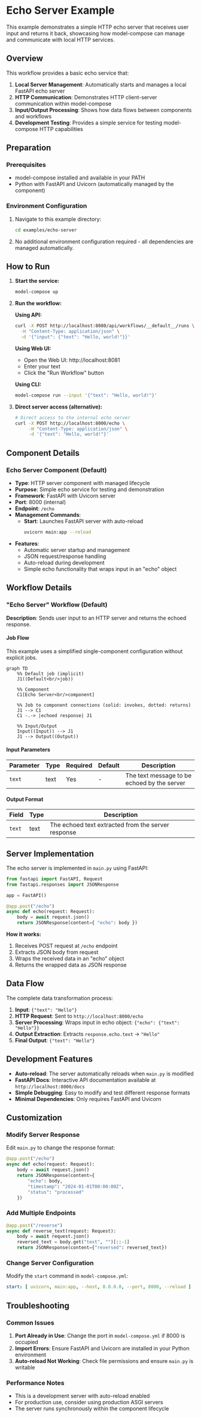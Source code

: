 # Echo Server Example

This example demonstrates a simple HTTP echo server that receives user input and returns it back, showcasing how model-compose can manage and communicate with local HTTP services.

## Overview

This workflow provides a basic echo service that:

1. **Local Server Management**: Automatically starts and manages a local FastAPI echo server
2. **HTTP Communication**: Demonstrates HTTP client-server communication within model-compose
3. **Input/Output Processing**: Shows how data flows between components and workflows
4. **Development Testing**: Provides a simple service for testing model-compose HTTP capabilities

## Preparation

### Prerequisites

- model-compose installed and available in your PATH
- Python with FastAPI and Uvicorn (automatically managed by the component)

### Environment Configuration

1. Navigate to this example directory:
   ```bash
   cd examples/echo-server
   ```

2. No additional environment configuration required - all dependencies are managed automatically.

## How to Run

1. **Start the service:**
   ```bash
   model-compose up
   ```

2. **Run the workflow:**

   **Using API:**
   ```bash
   curl -X POST http://localhost:8080/api/workflows/__default__/runs \
     -H "Content-Type: application/json" \
     -d '{"input": {"text": "Hello, world!"}}'
   ```

   **Using Web UI:**
   - Open the Web UI: http://localhost:8081
   - Enter your text
   - Click the "Run Workflow" button

   **Using CLI:**
   ```bash
   model-compose run --input '{"text": "Hello, world!"}'
   ```

3. **Direct server access (alternative):**
   ```bash
   # Direct access to the internal echo server
   curl -X POST http://localhost:8000/echo \
        -H "Content-Type: application/json" \
        -d '{"text": "Hello, world!"}'
   ```

## Component Details

### Echo Server Component (Default)
- **Type**: HTTP server component with managed lifecycle
- **Purpose**: Simple echo service for testing and demonstration
- **Framework**: FastAPI with Uvicorn server
- **Port**: 8000 (internal)
- **Endpoint**: `/echo`
- **Management Commands**:
  - **Start**: Launches FastAPI server with auto-reload
    ```bash
    uvicorn main:app --reload
    ```
- **Features**:
  - Automatic server startup and management
  - JSON request/response handling
  - Auto-reload during development
  - Simple echo functionality that wraps input in an "echo" object

## Workflow Details

### "Echo Server" Workflow (Default)

**Description**: Sends user input to an HTTP server and returns the echoed response.

#### Job Flow

This example uses a simplified single-component configuration without explicit jobs.

```mermaid
graph TD
    %% Default job (implicit)
    J1((Default<br/>job))

    %% Component
    C1[Echo Server<br/>component]

    %% Job to component connections (solid: invokes, dotted: returns)
    J1 --> C1
    C1 -.-> |echoed response| J1

    %% Input/Output
    Input((Input)) --> J1
    J1 --> Output((Output))
```

#### Input Parameters

| Parameter | Type | Required | Default | Description |
|-----------|------|----------|---------|-------------|
| `text` | text | Yes | - | The text message to be echoed by the server |

#### Output Format

| Field | Type | Description |
|-------|------|-------------|
| `text` | text | The echoed text extracted from the server response |

## Server Implementation

The echo server is implemented in `main.py` using FastAPI:

```python
from fastapi import FastAPI, Request
from fastapi.responses import JSONResponse

app = FastAPI()

@app.post("/echo")
async def echo(request: Request):
    body = await request.json()
    return JSONResponse(content={ "echo": body })
```

**How it works:**
1. Receives POST request at `/echo` endpoint
2. Extracts JSON body from request
3. Wraps the received data in an "echo" object
4. Returns the wrapped data as JSON response

## Data Flow

The complete data transformation process:

1. **Input**: `{"text": "Hello"}`
2. **HTTP Request**: Sent to `http://localhost:8000/echo`
3. **Server Processing**: Wraps input in echo object: `{"echo": {"text": "Hello"}}`
4. **Output Extraction**: Extracts `response.echo.text` → `"Hello"`
5. **Final Output**: `{"text": "Hello"}`

## Development Features

- **Auto-reload**: The server automatically reloads when `main.py` is modified
- **FastAPI Docs**: Interactive API documentation available at `http://localhost:8000/docs`
- **Simple Debugging**: Easy to modify and test different response formats
- **Minimal Dependencies**: Only requires FastAPI and Uvicorn

## Customization

### Modify Server Response
Edit `main.py` to change the response format:
```python
@app.post("/echo")
async def echo(request: Request):
    body = await request.json()
    return JSONResponse(content={
        "echo": body,
        "timestamp": "2024-01-01T00:00:00Z",
        "status": "processed"
    })
```

### Add Multiple Endpoints
```python
@app.post("/reverse")
async def reverse_text(request: Request):
    body = await request.json()
    reversed_text = body.get("text", "")[::-1]
    return JSONResponse(content={"reversed": reversed_text})
```

### Change Server Configuration
Modify the `start` command in `model-compose.yml`:
```yaml
start: [ uvicorn, main:app, --host, 0.0.0.0, --port, 8000, --reload ]
```

## Troubleshooting

### Common Issues

1. **Port Already in Use**: Change the port in `model-compose.yml` if 8000 is occupied
2. **Import Errors**: Ensure FastAPI and Uvicorn are installed in your Python environment
3. **Auto-reload Not Working**: Check file permissions and ensure `main.py` is writable

### Performance Notes

- This is a development server with auto-reload enabled
- For production use, consider using production ASGI servers
- The server runs synchronously within the component lifecycle